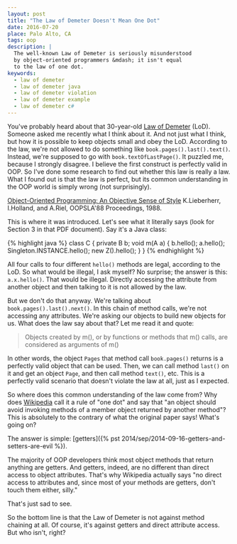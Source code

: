 ```yaml
---
layout: post
title: "The Law of Demeter Doesn't Mean One Dot"
date: 2016-07-20
place: Palo Alto, CA
tags: oop
description: |
  The well-known Law of Demeter is seriously misunderstood
  by object-oriented programmers &mdash; it isn't equal
  to the law of one dot.
keywords:
  - law of demeter
  - law of demeter java
  - law of demeter violation
  - law of demeter example
  - law of demeter c#
---
```


You've probably heard about that 30-year-old
[Law of Demeter](https://en.wikipedia.org/wiki/Law_of_Demeter) (LoD). Someone
asked me recently what I think about it. And not just what I think, but
how it is possible to keep objects small and obey the LoD. According to the
law, we're not allowed to do something like `book.pages().last().text()`.
Instead, we're supposed to go with `book.textOfLastPage()`.
It puzzled me, because I strongly disagree. I believe the first construct
is perfectly valid in OOP. So I've done some research to find out
whether this law is really a law. What I found out is that the law is
perfect, but its common understanding in the OOP world is simply wrong
(not surprisingly).

<!--more-->

[Object-Oriented Programming: An Objective Sense of Style](http://www.ccs.neu.edu/research/demeter/papers/law-of-demeter/oopsla88-law-of-demeter.pdf)
K.Lieberherr, I.Holland, and A.Riel, OOPSLA'88 Proceedings, 1988.

This is where it was introduced. Let's see what it literally says (look for
Section 3 in that PDF document). Say it's a Java class:

{% highlight java %}
class C {
  private B b;
  void m(A a) {
    b.hello();
    a.hello();
    Singleton.INSTANCE.hello();
    new Z().hello();
  }
}
{% endhighlight %}

All four calls to four different `hello()` methods are legal, according
to the LoD. So what would be illegal, I ask myself? No surprise;
the answer is this: `a.x.hello()`. That would be illegal. Directly
accessing the attribute from another object and then talking to it
is not allowed by the law.

But we don't do that anyway. We're talking about `book.pages().last().next()`.
In this chain of method calls, we're not accessing any attributes. We're
asking our objects to build new objects for us. What does the law say about
that? Let me read it and quote:

> Objects created by m(), or by functions or methods that m() calls, are considered as arguments of m()

In other words, the object `Pages` that method call `book.pages()` returns
is a perfectly valid object that can be used. Then, we can call method
`last()` on it and get an object `Page`, and then call method `text()`, etc. This
is a perfectly valid scenario that doesn't violate the law at all, just
as I expected.

So where does this common understanding of the law come from? Why does
[Wikipedia](https://en.wikipedia.org/wiki/Law_of_Demeter)
call it a rule of "one dot" and say that
"an object should avoid invoking methods of a member object returned by another method"?
This is absolutely to the contrary of what the original paper says!
What's going on?

The answer is simple: [getters]({% pst 2014/sep/2014-09-16-getters-and-setters-are-evil %}).

The majority of OOP developers think most object methods that
return anything are getters. And getters, indeed, are no different than
direct access to object attributes. That's why Wikipedia actually says
"no direct access to attributes and, since most of your methods are getters,
don't touch them either, silly."

That's just sad to see.

So the bottom line is that the Law of Demeter is not against
method chaining at all. Of course, it's against getters and direct attribute
access. But who isn't, right?
